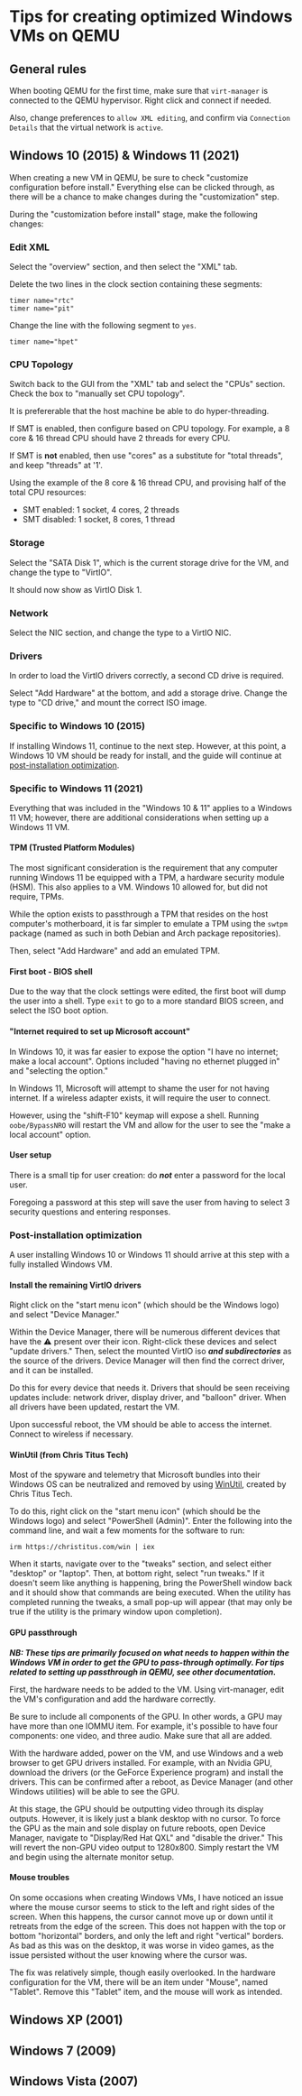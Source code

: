 Tips for creating optimized Windows VMs on QEMU
===============================================

General rules
-------------

When booting QEMU for the first time, make sure that `virt-manager` is connected to the QEMU hypervisor. Right click and connect if needed.

Also, change preferences to `allow XML editing`, and confirm via `Connection Details` that the virtual network is `active`.

Windows 10 (2015) & Windows 11 (2021)
-------------------------------------

When creating a new VM in QEMU, be sure to check "customize configuration before install." Everything else can be clicked through, as there will be a chance to make changes during the "customization" step.

During the "customization before install" stage, make the following changes:

### Edit XML

Select the "overview" section, and then select the "XML" tab.

Delete the two lines in the clock section containing these segments:

```
timer name="rtc"
timer name="pit"
```

Change the line with the following segment to `yes`.

```
timer name="hpet"
```

### CPU Topology

Switch back to the GUI from the "XML" tab and select the "CPUs" section. Check the box to "manually set CPU topology".

It is prefererable that the host machine be able to do hyper-threading.

If SMT is enabled, then configure based on CPU topology. For example, a 8 core & 16 thread CPU should have 2 threads for every CPU.

If SMT is **not** enabled, then use "cores" as a substitute for "total threads", and keep "threads" at '1'.

Using the example of the 8 core & 16 thread CPU, and provising half of the total CPU resources:
- SMT enabled: 1 socket, 4 cores, 2 threads
- SMT disabled: 1 socket, 8 cores, 1 thread

### Storage

Select the "SATA Disk 1", which is the current storage drive for the VM, and change the type to "VirtIO".

It should now show as VirtIO Disk 1.

### Network

Select the NIC section, and change the type to a VirtIO NIC.

### Drivers

In order to load the VirtIO drivers correctly, a second CD drive is required.

Select "Add Hardware" at the bottom, and add a storage drive. Change the type to "CD drive," and mount the correct ISO image.

### Specific to Windows 10 (2015)

If installing Windows 11, continue to the next step. However, at this point, a Windows 10 VM should be ready for install, and the guide will continue at [post-installation optimization](#post-installation-optimization).

### Specific to Windows 11 (2021)

Everything that was included in the "Windows 10 & 11" applies to a Windows 11 VM; however, there are additional considerations when setting up a Windows 11 VM.

#### TPM (Trusted Platform Modules)

The most significant consideration is the requirement that any computer running Windows 11 be equipped with a TPM, a hardware security module (HSM). This also applies to a VM. Windows 10 allowed for, but did not require, TPMs.

While the option exists to passthrough a TPM that resides on the host computer's motherboard, it is far simpler to emulate a TPM using the `swtpm` package (named as such in both Debian and Arch package repositories).

Then, select "Add Hardware" and add an emulated TPM.

#### First boot - BIOS shell

Due to the way that the clock settings were edited, the first boot will dump the user into a shell. Type `exit` to go to a more standard BIOS screen, and select the ISO boot option.

#### "Internet required to set up Microsoft account"

In Windows 10, it was far easier to expose the option "I have no internet; make a local account". Options included "having no ethernet plugged in" and "selecting the option."

In Windows 11, Microsoft will attempt to shame the user for not having internet. If a wireless adapter exists, it will require the user to connect.

However, using the "shift-F10" keymap will expose a shell. Running `oobe/BypassNRO` will restart the VM and allow for the user to see the "make a local account" option.

#### User setup

There is a small tip for user creation: do ***not*** enter a password for the local user.

Foregoing a password at this step will save the user from having to select 3 security questions and entering responses.

### Post-installation optimization

A user installing Windows 10 or Windows 11 should arrive at this step with a fully installed Windows VM.

#### Install the remaining VirtIO drivers

Right click on the "start menu icon" (which should be the Windows logo) and select "Device Manager."

Within the Device Manager, there will be numerous different devices that have the ⚠️ present over their icon. Right-click these devices and select "update drivers." Then, select the mounted VirtIO iso ***and subdirectories*** as the source of the drivers. Device Manager will then find the correct driver, and it can be installed.

Do this for every device that needs it. Drivers that should be seen receiving updates include: network driver, display driver, and "balloon" driver. When all drivers have been updated, restart the VM.

Upon successful reboot, the VM should be able to access the internet. Connect to wireless if necessary.

#### WinUtil (from Chris Titus Tech)

Most of the spyware and telemetry that Microsoft bundles into their Windows OS can be neutralized and removed by using [WinUtil](https://github.com/ChrisTitusTech/winutil), created by Chris Titus Tech.

To do this, right click on the "start menu icon" (which should be the Windows logo) and select "PowerShell (Admin)". Enter the following into the command line, and wait a few moments for the software to run:

`irm https://christitus.com/win | iex`

When it starts, navigate over to the "tweaks" section, and select either "desktop" or "laptop". Then, at bottom right, select "run tweaks." If it doesn't seem like anything is happening, bring the PowerShell window back and it should show that commands are being executed. When the utility has completed running the tweaks, a small pop-up will appear (that may only be true if the utility is the primary window upon completion).

#### GPU passthrough

***NB: These tips are primarily focused on what needs to happen within the Windows VM in order to get the GPU to pass-through optimally. For tips related to setting up passthrough in QEMU, see other documentation.***

First, the hardware needs to be added to the VM. Using virt-manager, edit the VM's configuration and add the hardware correctly.

Be sure to include all components of the GPU. In other words, a GPU may have more than one IOMMU item. For example, it's possible to have four components: one video, and three audio. Make sure that all are added.

With the hardware added, power on the VM, and use Windows and a web browser to get GPU drivers installed. For example, with an Nvidia GPU, download the drivers (or the GeForce Experience program) and install the drivers. This can be confirmed after a reboot, as Device Manager (and other Windows utilities) will be able to see the GPU.

At this stage, the GPU should be outputting video through its display outputs. However, it is likely just a blank desktop with no cursor. To force the GPU as the main and sole display on future reboots, open Device Manager, navigate to "Display/Red Hat QXL" and "disable the driver." This will revert the non-GPU video output to 1280x800. Simply restart the VM and begin using the alternate monitor setup.

#### Mouse troubles

On some occasions when creating Windows VMs, I have noticed an issue where the mouse cursor seems to stick to the left and right sides of the screen. When this happens, the cursor cannot move up or down until it retreats from the edge of the screen. This does not happen with the top or bottom "horizontal" borders, and only the left and right "vertical" borders. As bad as this was on the desktop, it was worse in video games, as the issue persisted without the user knowing where the cursor was.

The fix was relatively simple, though easily overlooked. In the hardware configuration for the VM, there will be an item under "Mouse", named "Tablet". Remove this "Tablet" item, and the mouse will work as intended.

Windows XP (2001)
-----------------

Windows 7 (2009)
----------------

Windows Vista (2007)
--------------------
